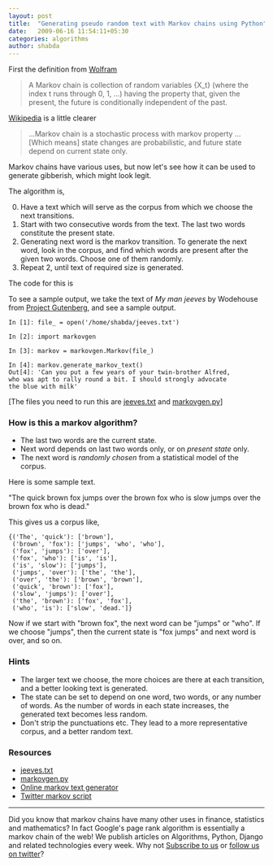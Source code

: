```yaml
---
layout: post
title:  "Generating pseudo random text with Markov chains using Python"
date:   2009-06-16 11:54:11+05:30
categories: algorithms
author: shabda
---
```

First the definition from [Wolfram](http://mathworld.wolfram.com/MarkovChain.html)

<blockquote>
A Markov chain is collection of random variables {X_t} (where the index t runs through 0, 1, ...) having the property that, given the present, the future is conditionally independent of the past.
</blockquote>

[Wikipedia](http://en.wikipedia.org/wiki/Transition_probabilities) is a little clearer

<blockquote>
 ...Markov chain is a stochastic process with markov property ... [Which means] state changes are probabilistic, and future state depend on current state only.
</blockquote>

Markov chains have various uses, but now let's see how it can be used to generate
gibberish, which might look legit.

The algorithm is,

0. Have a text which will serve as the corpus from which we choose the next
transitions.
1. Start with two consecutive words from the text. The last two words constitute
the present state.
2. Generating next word is the markov transition. To generate the next word, look
in the corpus, and find which words are present after the given two words. Choose
one of them randomly.
3. Repeat 2, until text of required size is generated.

The code for this is

<script src="http://gist.github.com/131679.js"></script>

To see a sample output, we take the text of _My man jeeves_ by Wodehouse from
[Project Gutenberg](http://www.gutenberg.org/etext/8164), and see a sample output.

    In [1]: file_ = open('/home/shabda/jeeves.txt')
    
    In [2]: import markovgen
    
    In [3]: markov = markovgen.Markov(file_)
    
    In [4]: markov.generate_markov_text()
    Out[4]: 'Can you put a few years of your twin-brother Alfred,
    who was apt to rally round a bit. I should strongly advocate
    the blue with milk'


[The files you need to run this are <a href='http://uswaretech.com/blog/wp-content/uploads/2009/06/jeeves.txt'>jeeves.txt</a> and <a href='http://uswaretech.com/blog/wp-content/uploads/2009/06/markovgenpy.txt'>markovgen.py</a>]



### How is this a markov algorithm?

* The last two words are the current state.
* Next word depends on last two words only, or on _present state_ only.
* The next word is _randomly chosen_ from a statistical model of the corpus.


Here is some sample text.

"The quick brown fox jumps over the brown fox who is slow jumps over the brown
fox who is dead."

This gives us a corpus like,

    {('The', 'quick'): ['brown'],
     ('brown', 'fox'): ['jumps', 'who', 'who'],
     ('fox', 'jumps'): ['over'],
     ('fox', 'who'): ['is', 'is'],
     ('is', 'slow'): ['jumps'],
     ('jumps', 'over'): ['the', 'the'],
     ('over', 'the'): ['brown', 'brown'],
     ('quick', 'brown'): ['fox'],
     ('slow', 'jumps'): ['over'],
     ('the', 'brown'): ['fox', 'fox'],
     ('who', 'is'): ['slow', 'dead.']}
 
 Now if we start with "brown fox", the next word can be "jumps" or "who". If we
 choose "jumps", then the current state is "fox jumps" and next word is over,
 and so on.
 
### Hints

* The larger text we choose, the more choices are there at each transition, and
a better looking text is generated.
* The state can be set to depend on one word, two words, or any number of words.
As the number of words in each state increases, the generated text becomes less
random.
* Don't strip the punctuations etc. They lead to a more representative corpus,
and a better random text.

### Resources

* <a href='http://uswaretech.com/blog/wp-content/uploads/2009/06/jeeves.txt'>jeeves.txt</a>
* <a href='http://uswaretech.com/blog/wp-content/uploads/2009/06/markovgenpy.txt'>markovgen.py</a>
* [Online markov text generator](http://www.yisongyue.com/shaney/)
* [Twitter markov script](http://www.yaymukund.com/twittov/)

-------------

Did you know that markov chains have many other uses in finance, statistics and mathematics? In fact Google's page rank algorithm is essentially a markov chain of the web! We publish articles on Algorithms, Python, Django and related technologies every week. Why not [Subscribe to us](http://agiliq.com/newsletter/subscribe/) or [follow us on twitter](http://twitter.com/agiliqdotcom)?

